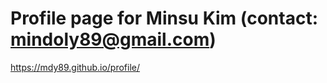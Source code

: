 Profile page for Minsu Kim (contact: mindoly89@gmail.com)
=================

https://mdy89.github.io/profile/

